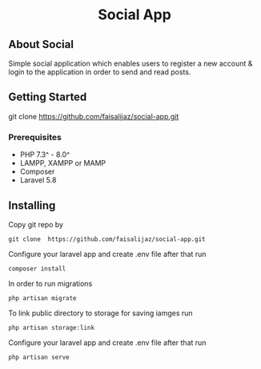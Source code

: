 <p align="center">
<h1 align="center">Social App </h1></p>

## About Social
Simple social application which enables users to register a new account & login to the application in order to send and read posts.


## Getting Started

git clone https://github.com/faisalijaz/social-app.git

### Prerequisites

- PHP 7.3^ - 8.0^
- LAMPP, XAMPP or MAMP
- Composer
- Laravel 5.8

## Installing

Copy git repo by

```git clone  https://github.com/faisalijaz/social-app.git```

Configure your laravel app and create .env file after that run

```composer install```

In order to run migrations

```php artisan migrate```


To link public directory to storage for saving iamges run

```php artisan storage:link```

Configure your laravel app and create .env file after that run

```php artisan serve```
